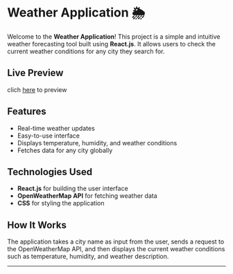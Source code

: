 
# Weather Application 🌦️

Welcome to the **Weather Application**! This project is a simple and intuitive weather forecasting tool built using **React.js**. It allows users to check the current weather conditions for any city they search for.

## Live Preview


clich <a href="https://weather-app-sanketss.netlify.app/">here</a> to preview 



## Features

- Real-time weather updates
- Easy-to-use interface
- Displays temperature, humidity, and weather conditions
- Fetches data for any city globally

## Technologies Used

- **React.js** for building the user interface
- **OpenWeatherMap API** for fetching weather data
- **CSS** for styling the application

## How It Works

The application takes a city name as input from the user, sends a request to the OpenWeatherMap API, and then displays the current weather conditions such as temperature, humidity, and weather description.

---
